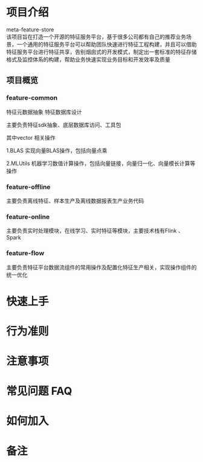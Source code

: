 # 项目介绍
meta-feature-store    
该项目旨在打造一个开源的特征服务平台，基于很多公司都有自己的推荐业务场景，一个通用的特征服务平台可以帮助团队快速进行特征工程构建，并且可以借助特征服务平台进行特征共享，告别烟囱式的开发模式，制定出一套标准的特征存储格式及监控体系的构建，帮助业务快速实现业务目标和开发效率及质量


## 项目概览
### feature-common

特征元数据抽象
特征数据库设计


主要负责特征sdk抽象、底层数据库访问、工具包

其中vector 相关操作

1.BLAS 实现向量BLAS操作，包括向量点乘

2.MLUtils 机器学习数值计算操作，包括向量链接，向量归一化、向量模长计算等操作

### feature-offline
 主要负责离线特征、样本生产及离线数据报表生产业务代码


### feature-online
主要负责实时处理模块，在线学习、实时特征等模块，主要技术栈有Flink 、Spark

### feature-flow
主要负责特征平台数据流组件的常用操作及配置化特征生产相关，实现操作组件的统一优化


# 快速上手

# 行为准则
# 注意事项


# 常见问题 FAQ

# 如何加入

# 备注




 
